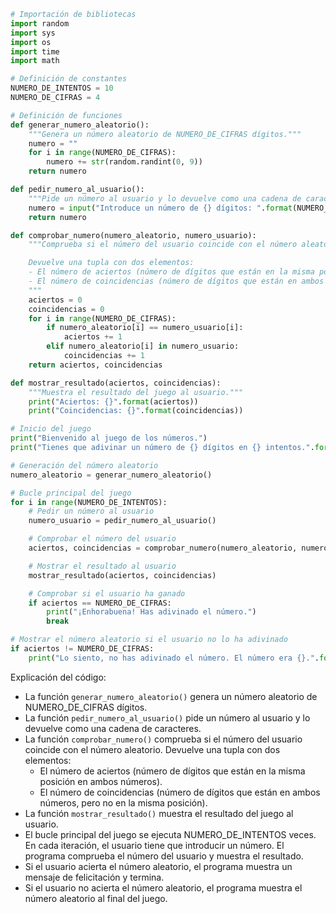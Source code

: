 ```python
# Importación de bibliotecas
import random
import sys
import os
import time
import math

# Definición de constantes
NUMERO_DE_INTENTOS = 10
NUMERO_DE_CIFRAS = 4

# Definición de funciones
def generar_numero_aleatorio():
    """Genera un número aleatorio de NUMERO_DE_CIFRAS dígitos."""
    numero = ""
    for i in range(NUMERO_DE_CIFRAS):
        numero += str(random.randint(0, 9))
    return numero

def pedir_numero_al_usuario():
    """Pide un número al usuario y lo devuelve como una cadena de caracteres."""
    numero = input("Introduce un número de {} dígitos: ".format(NUMERO_DE_CIFRAS))
    return numero

def comprobar_numero(numero_aleatorio, numero_usuario):
    """Comprueba si el número del usuario coincide con el número aleatorio.

    Devuelve una tupla con dos elementos:
    - El número de aciertos (número de dígitos que están en la misma posición en ambos números).
    - El número de coincidencias (número de dígitos que están en ambos números, pero no en la misma posición).
    """
    aciertos = 0
    coincidencias = 0
    for i in range(NUMERO_DE_CIFRAS):
        if numero_aleatorio[i] == numero_usuario[i]:
            aciertos += 1
        elif numero_aleatorio[i] in numero_usuario:
            coincidencias += 1
    return aciertos, coincidencias

def mostrar_resultado(aciertos, coincidencias):
    """Muestra el resultado del juego al usuario."""
    print("Aciertos: {}".format(aciertos))
    print("Coincidencias: {}".format(coincidencias))

# Inicio del juego
print("Bienvenido al juego de los números.")
print("Tienes que adivinar un número de {} dígitos en {} intentos.".format(NUMERO_DE_CIFRAS, NUMERO_DE_INTENTOS))

# Generación del número aleatorio
numero_aleatorio = generar_numero_aleatorio()

# Bucle principal del juego
for i in range(NUMERO_DE_INTENTOS):
    # Pedir un número al usuario
    numero_usuario = pedir_numero_al_usuario()

    # Comprobar el número del usuario
    aciertos, coincidencias = comprobar_numero(numero_aleatorio, numero_usuario)

    # Mostrar el resultado al usuario
    mostrar_resultado(aciertos, coincidencias)

    # Comprobar si el usuario ha ganado
    if aciertos == NUMERO_DE_CIFRAS:
        print("¡Enhorabuena! Has adivinado el número.")
        break

# Mostrar el número aleatorio si el usuario no lo ha adivinado
if aciertos != NUMERO_DE_CIFRAS:
    print("Lo siento, no has adivinado el número. El número era {}.".format(numero_aleatorio))
```

Explicación del código:

* La función `generar_numero_aleatorio()` genera un número aleatorio de NUMERO_DE_CIFRAS dígitos.
* La función `pedir_numero_al_usuario()` pide un número al usuario y lo devuelve como una cadena de caracteres.
* La función `comprobar_numero()` comprueba si el número del usuario coincide con el número aleatorio. Devuelve una tupla con dos elementos:
    * El número de aciertos (número de dígitos que están en la misma posición en ambos números).
    * El número de coincidencias (número de dígitos que están en ambos números, pero no en la misma posición).
* La función `mostrar_resultado()` muestra el resultado del juego al usuario.
* El bucle principal del juego se ejecuta NUMERO_DE_INTENTOS veces. En cada iteración, el usuario tiene que introducir un número. El programa comprueba el número del usuario y muestra el resultado.
* Si el usuario acierta el número aleatorio, el programa muestra un mensaje de felicitación y termina.
* Si el usuario no acierta el número aleatorio, el programa muestra el número aleatorio al final del juego.